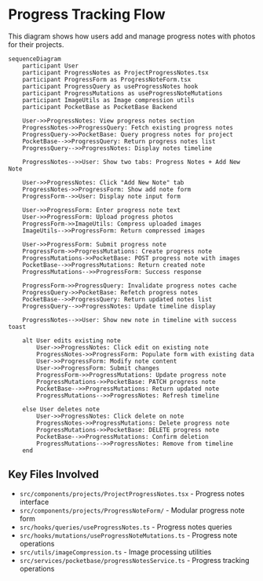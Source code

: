 # Progress Tracking Flow

This diagram shows how users add and manage progress notes with photos for their projects.

```mermaid
sequenceDiagram
    participant User
    participant ProgressNotes as ProjectProgressNotes.tsx
    participant ProgressForm as ProgressNoteForm.tsx
    participant ProgressQuery as useProgressNotes hook
    participant ProgressMutations as useProgressNoteMutations
    participant ImageUtils as Image compression utils
    participant PocketBase as PocketBase Backend

    User->>ProgressNotes: View progress notes section
    ProgressNotes->>ProgressQuery: Fetch existing progress notes
    ProgressQuery->>PocketBase: Query progress notes for project
    PocketBase-->>ProgressQuery: Return progress notes list
    ProgressQuery-->>ProgressNotes: Display notes timeline

    ProgressNotes-->>User: Show two tabs: Progress Notes + Add New Note

    User->>ProgressNotes: Click "Add New Note" tab
    ProgressNotes->>ProgressForm: Show add note form
    ProgressForm-->>User: Display note input form

    User->>ProgressForm: Enter progress note text
    User->>ProgressForm: Upload progress photos
    ProgressForm->>ImageUtils: Compress uploaded images
    ImageUtils-->>ProgressForm: Return compressed images

    User->>ProgressForm: Submit progress note
    ProgressForm->>ProgressMutations: Create progress note
    ProgressMutations->>PocketBase: POST progress note with images
    PocketBase-->>ProgressMutations: Return created note
    ProgressMutations-->>ProgressForm: Success response

    ProgressForm->>ProgressQuery: Invalidate progress notes cache
    ProgressQuery->>PocketBase: Refetch progress notes
    PocketBase-->>ProgressQuery: Return updated notes list
    ProgressQuery-->>ProgressNotes: Update timeline display

    ProgressNotes-->>User: Show new note in timeline with success toast

    alt User edits existing note
        User->>ProgressNotes: Click edit on existing note
        ProgressNotes->>ProgressForm: Populate form with existing data
        User->>ProgressForm: Modify note content
        User->>ProgressForm: Submit changes
        ProgressForm->>ProgressMutations: Update progress note
        ProgressMutations->>PocketBase: PATCH progress note
        PocketBase-->>ProgressMutations: Return updated note
        ProgressMutations-->>ProgressNotes: Refresh timeline

    else User deletes note
        User->>ProgressNotes: Click delete on note
        ProgressNotes->>ProgressMutations: Delete progress note
        ProgressMutations->>PocketBase: DELETE progress note
        PocketBase-->>ProgressMutations: Confirm deletion
        ProgressMutations-->>ProgressNotes: Remove from timeline
    end
```

## Key Files Involved

- `src/components/projects/ProjectProgressNotes.tsx` - Progress notes interface
- `src/components/projects/ProgressNoteForm/` - Modular progress note form
- `src/hooks/queries/useProgressNotes.ts` - Progress notes queries
- `src/hooks/mutations/useProgressNoteMutations.ts` - Progress note operations
- `src/utils/imageCompression.ts` - Image processing utilities
- `src/services/pocketbase/progressNotesService.ts` - Progress tracking operations
